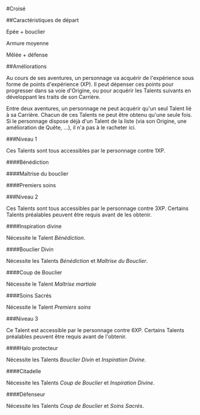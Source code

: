 #Croisé


##Caractéristiques de départ

Epée + bouclier

Armure moyenne

Mêlée + défense

##Améliorations

Au cours de ses aventures, un personnage va acquérir de l'expérience sous forme de points d'expérience (XP). Il peut dépenser ces points pour progresser dans sa voie d'Origine, ou pour acquérir les Talents suivants en développant les traits de son Carrière.

Entre deux aventures, un personnage ne peut acquérir qu'un seul Talent lié à sa Carrière. Chacun de ces Talents ne peut être obtenu qu'une seule fois. Si le personnage dispose déjà d'un Talent de la liste (via son Origine, une amélioration de Quête, ...), il n'a pas à le racheter ici.

###Niveau 1 

Ces Talents sont tous accessibles par le personnage contre 1XP. 

####Bénédiction

####Maîtrise du bouclier

####Premiers soins

###Niveau 2

Ces Talents sont tous accessibles par le personnage contre 3XP. Certains Talents préalables peuvent être requis avant de les obtenir.

####Inspiration divine

Nécessite le Talent _Bénédiction_.

####Bouclier Divin

Nécessite les Talents _Bénédiction_ et _Maîtrise du Bouclier_.

####Coup de Bouclier

Nécessite le Talent _Maîtrise martiale_

####Soins Sacrés

Nécessite le Talent _Premiers soins_

###Niveau 3

Ce Talent est accessible par le personnage contre 6XP. Certains Talents préalables peuvent être requis avant de l'obtenir.

####Halo protecteur

Nécessite les Talents _Bouclier Divin_ et _Inspiration Divine_.

####Citadelle

Nécessite les Talents _Coup de Bouclier_ et _Inspiration Divine_.

####Défenseur

Nécessite les Talents _Coup de Bouclier_ et _Soins Sacrés_.
